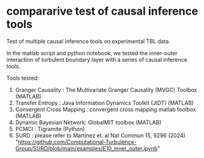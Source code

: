 # compararive test of causal inference tools
 Test of multiple causal inference tools on experimental TBL data.

 In the matlab script and python notebook, we tested the inner-outer interaction of turbulent boundary layer with a series of causal inference tools.
 
 Tools tested:
 1. Granger Causality : The Multivariate Granger Causality (MVGC) Toolbox (MATLAB)
 2. Transfer Entropy : Java Information Dynamics Toolkit (JIDT) (MATLAB)
 3. Convergent Cross Mapping : convergent cross mapping matlab toolbox (MATLAB)
 4. Dynamic Bayesian Network: GlobalMIT toolbox (MATLAB)
 5. PCMCI : Tigramite (Python)
 6. SURD : please refer to Martinez et. al Nat Commun 15, 9296 (2024) "https://github.com/Computational-Turbulence-Group/SURD/blob/main/examples/E10_inner_outer.ipynb"

